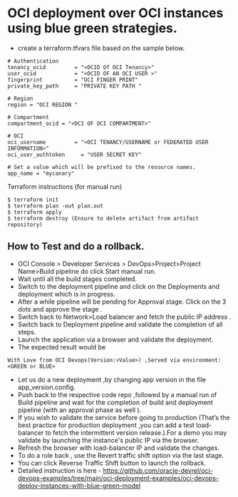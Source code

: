 OCI deployment over OCI instances using blue green strategies.
=======

- create a terraform.tfvars file based on the sample below.

```
# Authentication
tenancy_ocid         = "<OCID Of OCI Tenancy>"
user_ocid            = "<OCID OF AN OCI USER >"
fingerprint          = "OCI FINGER PRINT"
private_key_path     = "PRIVATE KEY PATH "

# Region
region = "OCI REGION "

# Compartment
compartment_ocid = "<OCI OF OCI COMPARTMENT>" 

# OCI  
oci_username         = "<OCI TENANCY/USERNAME or FEDERATED USER INFORMATION>"
oci_user_authtoken     = "USER SECRET KEY"

# Set a value which will be prefixed to the resource names.
app_name = "mycanary"

```

Terraform instructions (for manual run)

```
$ terraform init
$ terraform plan -out plan.out
$ terraform apply
$ terraform destroy (Ensure to delete artifact from artifact repository)
```

How to Test and do a rollback.
----

- OCI Console > Developer Services > DevOps>Project>Project Name>Build pipeline  do click Start manual run.
- Wait until all the build stages completed.
- Switch to the deployment pipeline and click on the Deployments and deployment which is in progress.
- After a while pipeline will be pending for Approval stage. Click on the 3 dots and approve the stage .
- Switch back to Network>Load balancer and fetch the public IP address .
- Switch back to Deployment pipeline and validate the completion of all steps.
- Launch the application via a browser and validate the deployment.
- The expected result would be

```
With Love from OCI Devops(Version:<Value>) ,Served via environment:<GREEN or BLUE>

```
- Let us do a new deployment ,by changing app version in the file app_version.config.
- Push back to the respective code repo ,followed by a manual run of Build pipeline and wait for the completion of build and deployment pipeline (with an approval phase as well ).
- If you wish to validate the service before going to production (That’s the best practice for production deployment ,you can add a test load-balancer to fetch the intermittent version release.).For a demo you may validate by launching the instance's public IP via the browser.
- Refresh the browser with load-balancer IP and validate the changes.
- To do a role back , use the Revert traffic shift option via the last stage.
- You can click Reverse Traffic Shift button to launch the rollback.
- Detailed instruction is here - https://github.com/oracle-devrel/oci-devops-examples/tree/main/oci-deployment-examples/oci-devops-deploy-instances-with-blue-green-model
